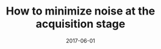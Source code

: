 ---
title: "How to minimize noise at the acquisition stage"
project_id: multi_echo
date: 2017-06-01
conference_id: "OHBM_2017"
presenters:
   - daniel_handwerker
summary: "<p>Lecture given as part of  the Advanced Methods for Cleaning up fMRI Time Series Educational Workshop</p>

<p><a href='https://www.humanbrainmapping.org/files/2017/ED%20Courses/Advanced%20Methods%20for%20Cleaning%20up%20fMRI%20Time-Series.pdf'>https://www.humanbrainmapping....</a></p>"
file: /assets/presentations/minimizingacquisitionnoiseeducationsession_handwerker_daniel.pdf
recording_link: https://youtu.be/D3IAh6VP-mo?feature=shared
video_id: D3IAh6VP-mo
provider: youtube
filename: minimizingacquisitionnoiseeducationsession_handwerker_daniel.pdf
layout: presentation
---